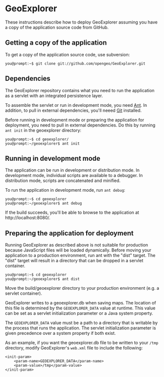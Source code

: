# GeoExplorer

These instructions describe how to deploy GeoExplorer assuming you have a copy of the application source code from GitHub.

## Getting a copy of the application

To get a copy of the application source code, use subversion:

    you@prompt:~$ git clone git://github.com/opengeo/GeoExplorer.git


## Dependencies

The GeoExplorer repository contains what you need to run the application as a servlet with an integrated persistence layer.

To assemble the servlet or run in development mode, you need [Ant](http://ant.apache.org/).  In addition, to pull in external dependencies, you'll neeed [Git](http://git-scm.com/) installed.

Before running in development mode or preparing the application for deployment, you need to pull in external dependencies.  Do this by running `ant init` in the geoexplorer directory:

    you@prompt:~$ cd geoexplorer/
    you@prompt:~/geoexplorer$ ant init


## Running in development mode

The application can be run in development or distribution mode.  In development mode, individual scripts are available to a debugger.  In distribution mode, scripts are concatenated and minified.

To run the application in development mode, run `ant debug`:

    you@prompt:~$ cd geoexplorer
    you@prompt:~/geoexplorer$ ant debug

If the build succeeds, you'll be able to browse to the application at http://localhost:8080/.


## Preparing the application for deployment

Running GeoExplorer as described above is not suitable for production because JavaScript files will be loaded dynamically.  Before moving your application to a production environment, run ant with the "dist" target.  The "dist" target will result in a directory that can be dropped in a servlet container.

    you@prompt:~$ cd geoexplorer
    you@prompt:~/geoexplorer$ ant dist

Move the build/geoexplorer directory to your production environment (e.g. a  servlet container).

GeoExplorer writes to a geoexplorer.db when saving maps.  The location of this file is determined by the `GEOEXPLORER_DATA` value at runtime.  This value can be set as a servlet initialization parameter or a Java system property.

The `GEOEXPLORER_DATA` value must be a path to a directory that is writable by  the process that runs the application.  The servlet initialization parameter is given precedence over a system property if both exist.

As an example, if you want the geoexplorer.db file to be written to your `/tmp` directory, modify GeoExplorer's `web.xml` file to include the following:

    <init-param>
        <param-name>GEOEXPLORER_DATA</param-name>
        <param-value>/tmp</param-value>
    </init-param>

